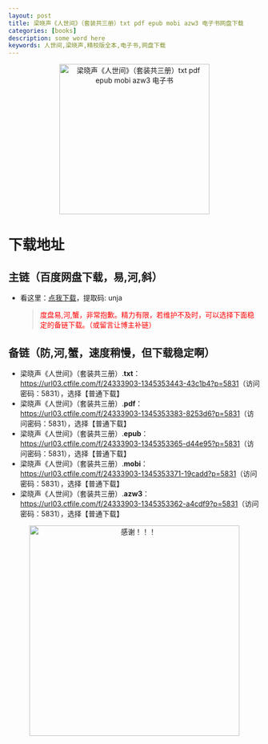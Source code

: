 ```yaml
---
layout: post
title: 梁晓声《人世间》（套装共三册）txt pdf epub mobi azw3 电子书网盘下载
categories: [books]
description: some word here
keywords: 人世间,梁晓声,精校版全本,电子书,网盘下载
---
```


<div align="center"><img src="https://qweree.cn/wp-content/uploads/2024/08/ren-shi-jian-tuya.jpg" alt="梁晓声《人世间》（套装共三册）txt pdf epub mobi azw3 电子书" width="300px" height="auto"></div>

# 下载地址

## 主链（百度网盘下载，易,河,斜）

- 看这里：[点我下载](https://pan.baidu.com/s/1iMXUbSbtZQZjDcqDmnWUyw?pwd=unja)，提取码: unja

  > <p style="color:red" >度盘易,河,蟹，非常抱歉。精力有限，若维护不及时，可以选择下面稳定的备链下载。（或留言让博主补链）</p>

## 备链（防,河,蟹，速度稍慢，但下载稳定啊）

- 梁晓声《人世间》（套装共三册）.**txt**：<https://url03.ctfile.com/f/24333903-1345353443-43c1b4?p=5831>（访问密码：5831），选择【普通下载】
- 梁晓声《人世间》（套装共三册）.**pdf**：<https://url03.ctfile.com/f/24333903-1345353383-8253d6?p=5831>（访问密码：5831），选择【普通下载】
- 梁晓声《人世间》（套装共三册）.**epub**：<https://url03.ctfile.com/f/24333903-1345353365-d44e95?p=5831>（访问密码：5831），选择【普通下载】
- 梁晓声《人世间》（套装共三册）.**mobi**：<https://url03.ctfile.com/f/24333903-1345353371-19cadd?p=5831>（访问密码：5831），选择【普通下载】
- 梁晓声《人世间》（套装共三册）.**azw3**：<https://url03.ctfile.com/f/24333903-1345353362-a4cdf9?p=5831>（访问密码：5831），选择【普通下载】

<div align="center"><img src="https://pic.imgdb.cn/item/661246bf68eb935713c7f81c.gif" alt="感谢！！！" width="420px" height="auto"/></div>
